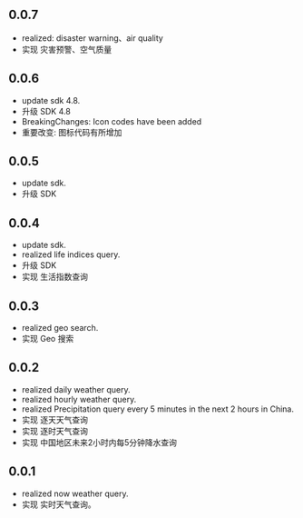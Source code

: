 ## 0.0.7

- realized: disaster warning、air quality
- 实现 灾害预警、空气质量

## 0.0.6

- update sdk 4.8.
- 升级 SDK 4.8
- BreakingChanges: Icon codes have been added
- 重要改变: 图标代码有所增加

## 0.0.5

- update sdk.
- 升级 SDK

## 0.0.4

- update sdk.
- realized life indices query.
- 升级 SDK
- 实现 生活指数查询

## 0.0.3

- realized geo search.
- 实现 Geo 搜索

## 0.0.2

- realized daily weather query.
- realized hourly weather query.
- realized Precipitation query every 5 minutes in the next 2 hours in China.
- 实现 逐天天气查询
- 实现 逐时天气查询
- 实现 中国地区未来2小时内每5分钟降水查询

## 0.0.1

- realized now weather query.
- 实现 实时天气查询。
